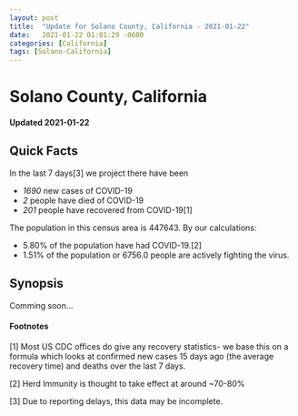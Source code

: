 ```yaml
---
layout: post
title:  "Update for Solano County, California - 2021-01-22"
date:   2021-01-22 01:01:29 -0600
categories: [California]
tags: [Solano-California]
---
```


# Solano County, California
#### Updated 2021-01-22

## Quick Facts

In the last 7 days[3] we project there have been
- *1690* new cases of COVID-19
- *2* people have died of COVID-19
- *201* people have recovered from COVID-19[1]

The population in this census area is 447643. By our calculations:
- 5.80% of the population have had COVID-19.[2]
- 1.51% of the population or 6756.0 people are actively fighting the virus.

## Synopsis

Comming soon...


#### Footnotes

[1] Most US CDC offices do give any recovery statistics- we base this on a formula which looks at confirmed new cases
15 days ago (the average recovery time) and deaths over the last 7 days.

[2] Herd Immunity is thought to take effect at around ~70-80%

[3] Due to reporting delays, this data may be incomplete.
 
    